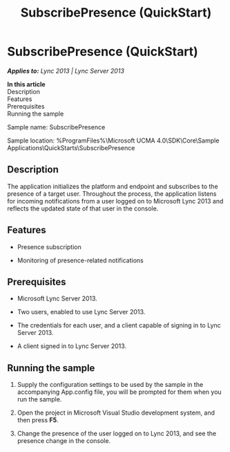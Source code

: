 ﻿---
title: SubscribePresence (QuickStart)
TOCTitle: SubscribePresence (QuickStart)
ms:assetid: 0d48b640-c58c-442a-9e13-2ff1d9dc5397
ms:mtpsurl: https://msdn.microsoft.com/en-us/library/Dn454835(v=office.15)
ms:contentKeyID: 57103769
ms.date: 07/25/2014
mtps_version: v=office.15
---

# SubscribePresence (QuickStart)


_**Applies to:** Lync 2013 | Lync Server 2013_

**In this article**  
Description  
Features  
Prerequisites  
Running the sample  

Sample name: SubscribePresence

Sample location: %ProgramFiles%\\Microsoft UCMA 4.0\\SDK\\Core\\Sample Applications\\QuickStarts\\SubscribePresence

## Description

The application initializes the platform and endpoint and subscribes to the presence of a target user. Throughout the process, the application listens for incoming notifications from a user logged on to Microsoft Lync 2013 and reflects the updated state of that user in the console.

## Features

  - Presence subscription

  - Monitoring of presence-related notifications

## Prerequisites

  - Microsoft Lync Server 2013.

  - Two users, enabled to use Lync Server 2013.

  - The credentials for each user, and a client capable of signing in to Lync Server 2013.

  - A client signed in to Lync Server 2013.

## Running the sample

1.  Supply the configuration settings to be used by the sample in the accompanying App.config file, you will be prompted for them when you run the sample.

2.  Open the project in Microsoft Visual Studio development system, and then press **F5**.

3.  Change the presence of the user logged on to Lync 2013, and see the presence change in the console.

